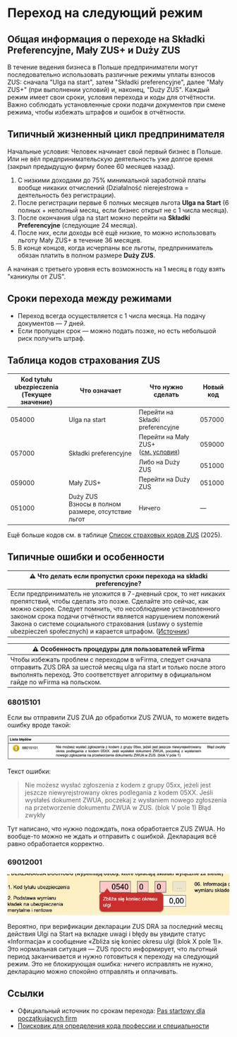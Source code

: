 # Переход на следующий режим

## Общая информация о переходе на Składki Preferencyjne, Mały ZUS+ и Duży ZUS

В течение ведения бизнеса в Польше предприниматели могут последовательно использовать различные режимы уплаты взносов ZUS: сначала "Ulga na start", затем "Składki preferencyjne", далее "Mały ZUS+" (при выполнении условий) и, наконец, "Duży ZUS". Каждый режим имеет свои сроки, условия перехода и коды для отчётности. Важно соблюдать установленные сроки подачи документов при смене режима, чтобы избежать штрафов и ошибок в отчётности.

## Типичный жизненный цикл предпринимателя

Начальные условия: Человек начинает свой первый бизнес в Польше. Или не вёл предпринимательскую деятельность уже долгое время (закрыл предыдущую фирму более 60 месяцев назад).

1. С низкими доходами до 75% минимальной заработной платы вообще никаких отчислений (Działalność nierejestrowa = деятельность без регистрации).
2. После регистрации первые 6 полных месяцев льгота **Ulga na Start** (6 полных + неполный месяц, если бизнес открыт не с 1 числа месяца).
3. После окончания ulga na start можно перейти на **Składki Preferencyjne** (следующие 24 месяца).
4. После них, если доходы всё ещё низкие, то можно использовать льготу Mały ZUS+ в течение 36 месяцев.
5. В конце концов, когда исчерпаны все льготы, предприниматель обязан платить в полном размере **Duży ZUS**.

А начиная с третьего уровня есть возможность на 1 месяц в году взять "каникулы от ZUS".

## Сроки перехода между режимами

- Переход всегда осуществляется с 1 числа месяца. На подачу документов — 7 дней.
- Если пропущен срок — можно подать позже, но есть небольшой риск получить штраф.

## Таблица кодов страхования ZUS

<table>
  <thead>
    <tr>
      <th>Kod tytułu ubezpieczenia<br/>(Текущее значение)</th>
      <th>Что означает</th>
      <th>Что нужно сделать</th>
      <th>Новый код</th>
    </tr>
  </thead>
  <tbody>
    <tr>
      <td class="border-r">054000</td>
      <td class="border-r">Ulga na start</td>
      <td class="border-r">Перейти на Składki preferencyjne</td>
      <td >057000</td>
    </tr>
    <tr>
      <td rowspan="2" class="border-r">057000</td>
      <td rowspan="2" class="border-r valign-center">Składki preferencyjne</td>
      <td class="border-r">Перейти на Mały ZUS+ <br/>(<a href="#8">см. условия</a>)</td>
      <td>059000</td>
    </tr>
    <tr>
      <td class="border-r">Либо на Duży ZUS</td>
      <td>051000</td>
    </tr>
    <tr>
      <td class="border-r">059000</td>
      <td class="border-r">Mały ZUS+</td>
      <td class="border-r">Перейти на Duży ZUS</td>
      <td>051000</td>
    </tr>
    <tr>
      <td class="border-r">051000</td>
      <td class="border-r">Duży ZUS <br/> Взносы в полном размере, отсутствие льгот</td>
      <td class="border-r">Ничего</td>
      <td>—</td>
    </tr>
  </tbody>
</table>

Ещё больше кодов см. в таблице [Список страховых кодов ZUS](https://docs.google.com/spreadsheets/d/1XPcCJwR_58Lxe6Q1ATDbAGNuTvxJdLIRSt3M663ZS6M/edit?gid=848701444#gid=848701444) (2025).

## Типичные ошибки и особенности

| ⚠️ **Что делать если пропустил сроки перехода на składki preferencyjne?**                                                                                   |
|--------------------------------------------------------------------------------------------------------------|
| Если предприниматель не уложится в 7-дневный срок, то нет никаких препятствий, чтобы сделать это позже. Сделайте это сейчас, как можно скорее. Следует помнить, что несоблюдение установленного законом срока подачи отчётности является нарушением положений Закона о системе социального страхования (ustawy o systemie ubezpieczeń społecznych) и карается штрафом. ([Источник](https://oficynafk.pl/skladki/preferencyjne-skladki-zus-po-uldze-na-start-obnizone-skladki-zus-krok-po-kroku-19514.html)) |

| ⚠️ **Особенность процедуры для пользователей wFirma**                                                                                   |
|--------------------------------------------------------------------------------------------------------------|
| Чтобы избежать проблем с переходом в wFirma, следует сначала отправить ZUS DRA за шестой месяц ulga na start и только после этого выполнять переход. Это соответствует алгоритму в официальном гайде по wFirma на польском. |

### 68015101

Если вы отправили ZUS ZUA до обработки ZUS ZWUA, то можете видеть ошибку вроде такой:

![68015101][1]

Текст ошибки:
> Nie możesz wysłać zgłoszenia z kodem z grupy 05xx, jeżeli jest jeszcze niewyrejstrowany okres podlegania z kodem 05XX. Jeśli wysłałeś dokument ZWUA, poczekaj z wysłaniem nowego zgłoszenia na przetworzenie dokumentu ZWUA w ZUS. (blok V pole 1) Błąd zwykły

Тут написано, что нужно подождать, пока обработается ZUS ZWUA. Но вообще-то можно не ждать и отправить
с ошибкой. Декларация всё равно обработается корректно.

### 69012001

![69012001][2]

Вероятно, при верификации декларации ZUS DRA за последний месяц действия Ulgi na Start на вкладке uwagi i błędy вы увидите статус «Informacja» и сообщение «Zbliża się koniec okresu ulgi (blok X pole 1)». Это нормальная ситуация — ZUS просто информирует, что льготный период заканчивается и нужно готовиться к переходу на следующий режим. Это не блокирующая ошибка: ничего исправлять не нужно, декларацию можно спокойно отправлять и оплачивать.

## Ссылки

- Официальный источник по срокам перехода: [Pas startowy dla początkujących firm](https://www.gov.pl/web/rozwoj-technologia/pas-startowy-dla-poczatkujacych-firm)
- [Поисковик для определения кода профессии и специальности](https://psz.praca.gov.pl/rynek-pracy/bazy-danych/klasyfikacja-zawodow-i-specjalnosci/wyszukiwarka-opisow-zawodow)

[1]: images/zus_next_level/zus_error_68015101.jpg
[2]: images/zus_next_level/zus_error_69012001.jpg
[8]: https://www.biznes.gov.pl/pl/portal/00284
